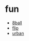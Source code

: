 # fun

- [8ball](/bot/reference/discord/fun/8ball)
- [flip](/bot/reference/discord/fun/flip)
- [urban](/bot/reference/discord/fun/urban)
